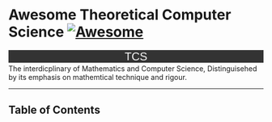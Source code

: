 # Awesome Theoretical Computer Science [![Awesome](https://awesome.re/badge-flat.svg)](https://awesome.re)
![TCS-banner](TCS-banner.png)
The interdicplinary of Mathematics and Computer Science, Distinguisehed by its emphasis on mathemtical technique and rigour.

___

## Table of Contents
